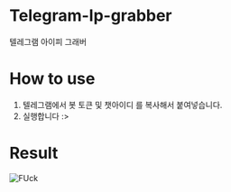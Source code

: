 # Telegram-Ip-grabber
텔레그램 아이피 그래버

# How to use

1. 텔레그램에서 봇 토큰 및 챗아이디 를 복사해서 붙여넣습니다.
2. 실행합니다 :>

# Result
![FUck](https://user-images.githubusercontent.com/101702658/205491673-83edeaa2-b54f-4d64-ad12-ae0872b10b7b.png)
